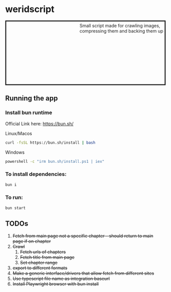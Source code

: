 # weridscript

<marquee
  direction="down"
  width="100%"
  height="200"
  behavior="alternate"
  style="border:solid">
<marquee behavior="alternate">Small script made for crawling images,<br>compressing them and backing them up</marquee>
</marquee>

## Running the app

### Install bun runtime

Official Link here: https://bun.sh/

Linux/Macos

```bash
curl -fsSL https://bun.sh/install | bash
```

Windows

```bash
powershell -c "irm bun.sh/install.ps1 | iex"
```

### To install dependencies:

```bash
bun i
```

### To run:

```bash
bun start
```

## TODOs

1. ~~Fetch from main page not a specific chapter - should return to main page if on chapter~~
2. ~~Crawl~~
   1. ~~Fetch urls of chapters~~
   2. ~~Fetch title from main page~~
   3. ~~Set chapter range~~
3. ~~export to different formats~~
4. ~~Make a generic interface/drivers that allow fetch from different sites~~
5. ~~Use typescript file name as integration baseurl~~
6. ~~Install Playwright browser with bun install~~
